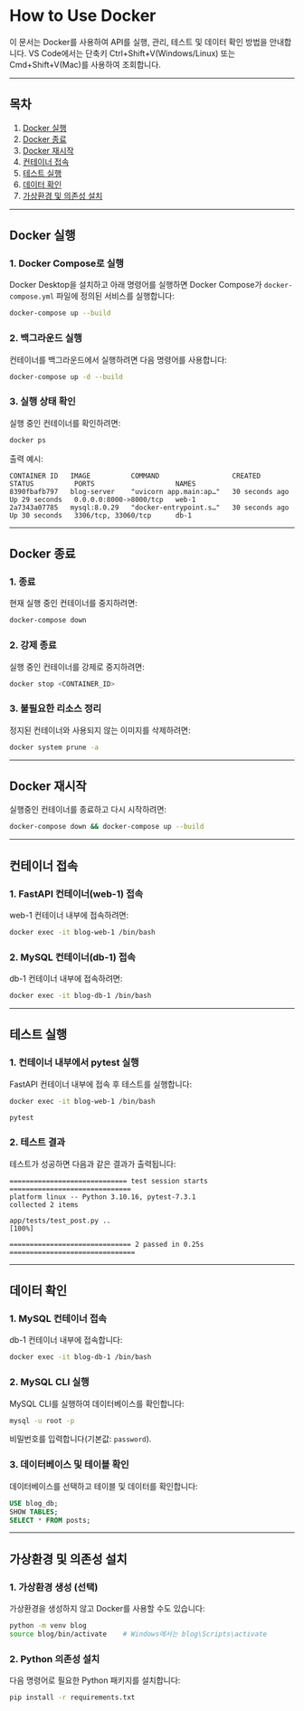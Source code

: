 # **How to Use Docker**

이 문서는 Docker를 사용하여 API를 실행, 관리, 테스트 및 데이터 확인 방법을 안내합니다.
VS Code에서는 단축키 Ctrl+Shift+V(Windows/Linux) 또는 Cmd+Shift+V(Mac)를 사용하여 조회합니다.

---

## **목차**
1. [Docker 실행](#docker-실행)
2. [Docker 종료](#docker-종료)
3. [Docker 재시작](#docker-재시작)
4. [컨테이너 접속](#컨테이너-접속)
5. [테스트 실행](#테스트-실행)
6. [데이터 확인](#데이터-확인)
7. [가상환경 및 의존성 설치](#가상환경-및-의존성-설치)

---

## **Docker 실행**

### **1. Docker Compose로 실행**
Docker Desktop을 설치하고 아래 명령어를 실행하면 Docker Compose가 `docker-compose.yml` 파일에 정의된 서비스를 실행합니다:
```bash
docker-compose up --build
```
### **2. 백그라운드 실행**
컨테이너를 백그라운드에서 실행하려면 다음 명령어를 사용합니다:
```bash
docker-compose up -d --build
```

### **3. 실행 상태 확인**
실행 중인 컨테이너를 확인하려면:
```bash
docker ps
```
출력 예시:
```plaintext
CONTAINER ID   IMAGE          COMMAND                  CREATED          STATUS          PORTS                    NAMES
8390fbafb797   blog-server    "uvicorn app.main:ap…"   30 seconds ago   Up 29 seconds   0.0.0.0:8000->8000/tcp   web-1
2a7343a07785   mysql:8.0.29   "docker-entrypoint.s…"   30 seconds ago   Up 30 seconds   3306/tcp, 33060/tcp      db-1
```

---

## **Docker 종료**
### **1. 종료**
현재 실행 중인 컨테이너를 중지하려면:

```bash
docker-compose down
```
### **2. 강제 종료**
실행 중인 컨테이너를 강제로 중지하려면:

```bash
docker stop <CONTAINER_ID>
```
### **3. 불필요한 리소스 정리**
정지된 컨테이너와 사용되지 않는 이미지를 삭제하려면:

```bash
docker system prune -a
```

---

## **Docker 재시작**
실행중인 컨테이너를 종료하고 다시 시작하려면:
```bash
docker-compose down && docker-compose up --build
```

---

## **컨테이너 접속**
### **1. FastAPI 컨테이너(web-1) 접속**
web-1 컨테이너 내부에 접속하려면:

```bash
docker exec -it blog-web-1 /bin/bash
```
### **2. MySQL 컨테이너(db-1) 접속**
db-1 컨테이너 내부에 접속하려면:

```bash
docker exec -it blog-db-1 /bin/bash
```

---

## **테스트 실행**
### **1. 컨테이너 내부에서 pytest 실행**
FastAPI 컨테이너 내부에 접속 후 테스트를 실행합니다:

```bash
docker exec -it blog-web-1 /bin/bash
```
```bash
pytest
```
### **2. 테스트 결과**
테스트가 성공하면 다음과 같은 결과가 출력됩니다:

```plaintext
============================= test session starts ==============================
platform linux -- Python 3.10.16, pytest-7.3.1
collected 2 items

app/tests/test_post.py ..                                                 [100%]

============================== 2 passed in 0.25s ===============================
```

---

## **데이터 확인**
### **1. MySQL 컨테이너 접속**
db-1 컨테이너 내부에 접속합니다:

```bash
docker exec -it blog-db-1 /bin/bash
```
### **2. MySQL CLI 실행**
MySQL CLI를 실행하여 데이터베이스를 확인합니다:

```bash
mysql -u root -p
```
비밀번호를 입력합니다(기본값: `password`).

### **3. 데이터베이스 및 테이블 확인**
데이터베이스를 선택하고 테이블 및 데이터를 확인합니다:

```sql
USE blog_db;
SHOW TABLES;
SELECT * FROM posts;
```

---

## **가상환경 및 의존성 설치**
### **1. 가상환경 생성 (선택)**
가상환경을 생성하지 않고 Docker를 사용할 수도 있습니다:

```bash
python -m venv blog
source blog/bin/activate    # Windows에서는 blog\Scripts\activate
```
### **2. Python 의존성 설치**
다음 명령어로 필요한 Python 패키지를 설치합니다:

```bash
pip install -r requirements.txt
```